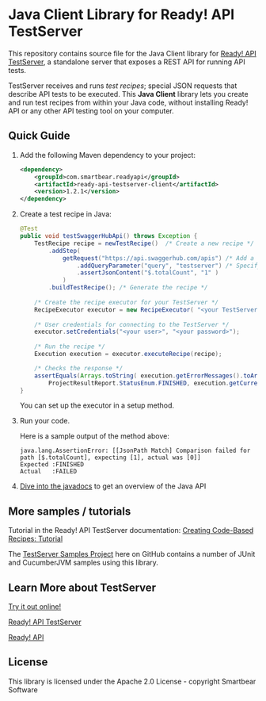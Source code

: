 # Java Client Library for Ready! API TestServer

This repository contains source file for the Java Client library for 
[Ready! API TestServer](http://readyapi.smartbear.com/testserver/start), a standalone server that exposes a 
REST API for running API tests. 

TestServer receives and runs *test recipes*; special JSON requests that describe API tests to be executed. 
This **Java Client** library lets you create and run test recipes from within your Java code, without installing 
Ready! API or any other API testing tool on your computer.

## Quick Guide

1. Add the following Maven dependency to your project:
 
	```xml
	<dependency>
		<groupId>com.smartbear.readyapi</groupId>
		<artifactId>ready-api-testserver-client</artifactId>
		<version>1.2.1</version>
	</dependency>
	```

2. Create a test recipe in Java:

	```java
	@Test
	public void testSwaggerHubApi() throws Exception {
		TestRecipe recipe = newTestRecipe()  /* Create a new recipe */
			.addStep(
				getRequest("https://api.swaggerhub.com/apis") /* Add a test step (REST Request) */
					.addQueryParameter("query", "testserver") /* Specify request parameters */
					.assertJsonContent("$.totalCount", "1" )
				)
			.buildTestRecipe(); /* Generate the recipe */
		
		/* Create the recipe executor for your TestServer */
		RecipeExecutor executor = new RecipeExecutor( "<your TestServer hostname>" );
		
		/* User credentials for connecting to the TestServer */
		executor.setCredentials("<your user>", "<your password>");
		
		/* Run the recipe */
		Execution execution = executor.executeRecipe(recipe);
	
		/* Checks the response */
		assertEquals(Arrays.toString( execution.getErrorMessages().toArray()),
		    ProjectResultReport.StatusEnum.FINISHED, execution.getCurrentStatus());
	}
	```
	You can set up the executor in a setup method.


3. Run your code.

    Here is a sample output of the method above:
    
    ```
    java.lang.AssertionError: [[JsonPath Match] Comparison failed for path [$.totalCount], expecting [1], actual was [0]] 
    Expected :FINISHED
    Actual   :FAILED
    ```

4. [Dive into the javadocs](http://smartbear.github.io/readyapi4j/apidocs/) to get an overview of the Java API


## More samples / tutorials

Tutorial in the Ready! API TestServer documentation: 
[Creating Code-Based Recipes: Tutorial](http://readyapi.smartbear.com/testserver/tutorials/code_based/start)

The [TestServer Samples Project](https://github.com/SmartBear/ready-api-testserver-samples) here on GitHub contains a 
number of JUnit and CucumberJVM samples using this library.

## Learn More about TestServer

[Try it out online!](http://testserver.readyapi.io)

[Ready! API TestServer](http://readyapi.smartbear.com/testserver/intro/about)

[Ready! API](http://readyapi.smartbear.com/start)

## License

This library is licensed under the Apache 2.0 License - copyright Smartbear Software
